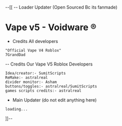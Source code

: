 --[[ -- Loader Updater (Open Sourced Bc its fanmade)
# Vape v5 - Voidware ®
- Credits All developers
```maincredits
"Official Vape V4 Roblox"
7GrandDad
```
-- Credits Our Vape V5 Roblox Developers
```ourcredits
Idea/creator:- SumitScripts
ReMake:- astralreal
divider monitor:- Asham
buttons/toggles:- astralreal/SumitScripts
games scripts credits:- astralreal
```
- Main Updater (do not edit anything here)
```loaderlua
loading...
```
]]--



